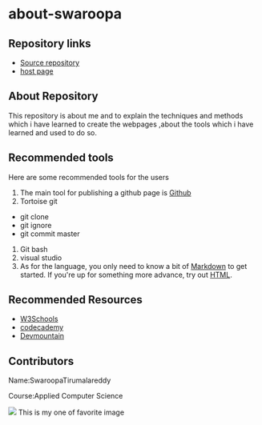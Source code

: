 # about-swaroopa
## Repository links
- [Source repository](https://github.com/swaroopatirumalareddy/about-swaroopa)
- [host page]()
## About Repository
This repository is about me and to explain the techniques and methods which i have learned to create the webpages ,about the tools which i have learned and used to do so.
## Recommended tools
Here are some recommended tools for the users
1. The main tool for publishing a github page is 
 [Github](https://github.com/)
1. Tortoise git
  - git clone
  - git ignore
  - git commit master
1. Git bash
1. visual studio
1. As for the language, you only need to know a bit of 
[Markdown](https://www.markdownguide.org/getting-started/) to get started. If you're up for something more advance, try out [HTML](https://www.w3schools.com/html/).
## Recommended Resources
- [W3Schools](https://www.w3schools.com/whatis/)
- [codecademy](https://www.w3schools.com/html/)
- [Devmountain](https://devmountain.com/guides/learn-web-development)
## Contributors
Name:SwaroopaTirumalareddy

Course:Applied Computer Science
 
![](https://cdn.pixabay.com/photo/2015/04/23/22/00/tree-736885__340.jpg) This is my one of favorite image
